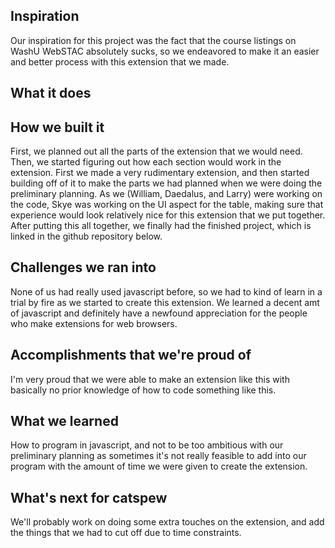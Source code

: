 ## Inspiration
Our inspiration for this project was the fact that the course listings on WashU WebSTAC absolutely sucks, so we endeavored to make it an easier and better process with this extension that we made.
## What it does

## How we built it
First, we planned out all the parts of the extension that we would need. Then, we started figuring out how each section would work in the extension. First we made a very rudimentary extension, and then started building off of it to make the parts we had planned when we were doing the preliminary planning.  As we (William, Daedalus, and Larry) were working on the code, Skye was working on the UI aspect for the table, making sure that experience would look relatively nice for this extension that we put together. After putting this all together, we finally had the finished project, which is linked in the github repository below.
## Challenges we ran into
None of us had really used javascript before, so we had to kind of learn in a trial by fire as we started to create this extension. We learned a decent amt of javascript and definitely have a newfound appreciation for the people who make extensions for web browsers.
## Accomplishments that we're proud of
I'm very proud that we were able to make an extension like this with basically no prior knowledge of how to code something like this.
## What we learned
How to program in javascript, and not to be too ambitious with our preliminary planning as sometimes it's not really feasible to add into our program with the amount of time we were given to create the extension.
## What's next for catspew
We'll probably work on doing some extra touches on the extension, and add the things that we had to cut off due to time constraints.
